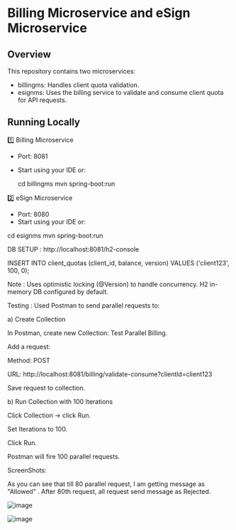 # Billing Microservice and eSign Microservice

## Overview

This repository contains two microservices:

- billingms: Handles client quota validation.
- esignms: Uses the billing service to validate and consume client quota for API requests.

## Running Locally

1️⃣ Billing Microservice

- Port: 8081
- Start using your IDE or:

  cd billingms
  mvn spring-boot:run

2️⃣ eSign Microservice

- Port: 8080
- Start using your IDE or:

 cd esignms
 mvn spring-boot:run


DB SETUP :
 http://localhost:8081/h2-console

 INSERT INTO client_quotas (client_id, balance, version) VALUES ('client123', 100, 0);



Note :
Uses optimistic locking (@Version) to handle concurrency.
H2 in-memory DB configured by default.



Testing :
Used Postman to send parallel requests to:


a) Create Collection

In Postman, create new Collection: Test Parallel Billing.

Add a request:

Method: POST

URL: http://localhost:8081/billing/validate-consume?clientId=client123

Save request to collection.

b) Run Collection with 100 Iterations

Click Collection → click Run.

Set Iterations to 100.

Click Run.

Postman will fire 100 parallel requests.



ScreenShots:

As you can see that till 80 parallel request, I am getting message as "Allowed" . After 80th request, all request send message as Rejected.

![image](https://github.com/user-attachments/assets/51a5b540-8d99-49f5-96f7-d0b476349bae)


![image](https://github.com/user-attachments/assets/8a84552e-2544-416c-ba6c-b0a72ea55b4f)












